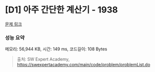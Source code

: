 # [D1] 아주 간단한 계산기 - 1938 

[문제 링크](https://swexpertacademy.com/main/code/problem/problemDetail.do?contestProbId=AV5PjsYKAMIDFAUq) 

### 성능 요약

메모리: 56,944 KB, 시간: 149 ms, 코드길이: 108 Bytes



> 출처: SW Expert Academy, https://swexpertacademy.com/main/code/problem/problemList.do